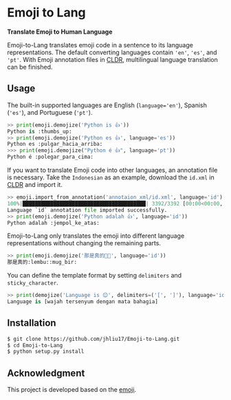 # Emoji to Lang

**Translate Emoji to Human Language**

Emoji-to-Lang translates emoji code in a sentence to its language representations. The default converting languages contain ``'en'``, ``'es'``, and ``'pt'``. With Emoji annotation files in [CLDR](https://github.com/unicode-org/cldr/tree/release-38/common/annotations), multilingual language translation can be finished.


## Usage

The built-in supported languages are English (``language='en'``), Spanish (``'es'``), and Portuguese (``'pt'``).

```python
>> print(emoji.demojize('Python is 👍'))
Python is :thumbs_up:
>> print(emoji.demojize('Python es 👍', language='es'))
Python es :pulgar_hacia_arriba:
>>> print(emoji.demojize("Python é 👍", language='pt'))
Python é :polegar_para_cima:️
```

If you want to translate Emoji code into other languages, an annotation file is necessary. Take the ``Indonesian`` as
an example, download the ``id.xml`` in [CLDR](https://github.com/unicode-org/cldr/tree/release-38/common/annotations) and
import it.

```python
>> emoji.import_from_annotation('annotaion_xml/id.xml', language='id')
100%|████████████████████████████████████████| 3392/3392 [00:00<00:00, 50062.74it/s]
Language `id` annotation file imported successfully.
>> print(emoji.demojize('Python adalah 👍', language='id'))
Python adalah :jempol_ke_atas:
```

Emoji-to-Lang only translates the emoji into different language representations without changing the remaining parts.

```python
>> print(emoji.demojize('那是真的🐂🍺', language='id'))
那是真的:lembu::mug_bir:
```

You can define the template format by setting `delimiters` and `sticky_character`.

```python
>> print(demojize('Language is 😊', delimiters=('[', ']'), language='id', sticky_character=' '))
Language is [wajah tersenyum dengan mata bahagia]
```

## Installation

```bash
$ git clone https://github.com/jhliu17/Emoji-to-Lang.git
$ cd Emoji-to-Lang
$ python setup.py install
```

## Acknowledgment

This project is developed based on the [emoji](https://github.com/carpedm20/emoji).
